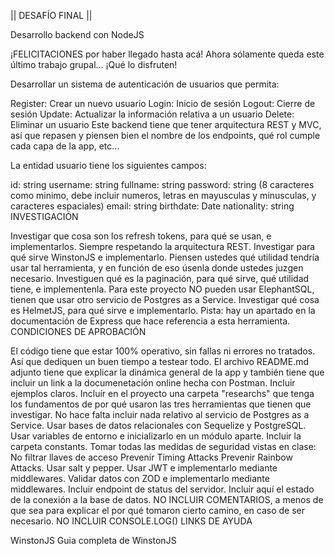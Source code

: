 || DESAFÍO FINAL ||

Desarrollo backend con NodeJS

¡FELICITACIONES por haber llegado hasta acá! Ahora sólamente queda este último trabajo grupal... ¡Qué lo disfruten!

Desarrollar un sistema de autenticación de usuarios que permita:

Register: Crear un nuevo usuario
Login: Inicio de sesión
Logout: Cierre de sesión
Update: Actualizar la información relativa a un usuario
Delete: Eliminar un usuario
Este backend tiene que tener arquitectura REST y MVC, así que repasen y piensen bien el nombre de los endpoints, qué rol cumple cada capa de la app, etc...

La entidad usuario tiene los siguientes campos:

id: string
username: string
fullname: string
password: string (8 caracteres como minimo, debe incluir numeros, letras en mayusculas y minusculas, y caracteres espaciales)
email: string
birthdate: Date
nationality: string
INVESTIGACIÓN

Investigar que cosa son los refresh tokens, para qué se usan, e implementarlos. Siempre respetando la arquitectura REST.
Investigar para qué sirve WinstonJS e implementarlo. Piensen ustedes qué utilidad tendría usar tal herramienta, y en función de eso úsenla donde ustedes juzgen necesario.
Investiguen qué es la paginación, para qué sirve, qué utilidad tiene, e implementenla.
Para este proyecto NO pueden usar ElephantSQL, tienen que usar otro servicio de Postgres as a Service.
Investigar qué cosa es HelmetJS, para qué sirve e implementarlo. Pista: hay un apartado en la documentación de Express que hace referencia a esta herramienta.
CONDICIONES DE APROBACIÓN

El código tiene que estar 100% operativo, sin fallas ni errores no tratados. Así que dediquen un buen tiempo a testear todo.
El archivo README.md adjunto tiene que explicar la dinámica general de la app y también tiene que incluir un link a la documenetación online hecha con Postman. Incluir ejemplos claros.
Incluír en el proyecto una carpeta "researchs" que tenga los fundamentos de por qué usaron las tres herramientas que tienen que investigar. No hace falta incluir nada relativo al servicio de Postgres as a Service.
Usar bases de datos relacionales con Sequelize y PostgreSQL.
Usar variables de entorno e inicializarlo en un módulo aparte.
Incluir la carpeta constants.
Tomar todas las medidas de seguridad vistas en clase:
No filtrar llaves de acceso
Prevenir Timing Attacks
Prevenir Rainbow Attacks. Usar salt y pepper.
Usar JWT e implementarlo mediante middlewares.
Validar datos con ZOD e implementarlo mediante middlewares.
Incluir endpoint de status del servidor. Incluir aquí el estado de la conexión a la base de datos.
NO INCLUIR COMENTARIOS, a menos de que sea para explicar el por qué tomaron cierto camino, en caso de ser necesario.
NO INCLUIR CONSOLE.LOG()
LINKS DE AYUDA

WinstonJS
Guia completa de WinstonJS